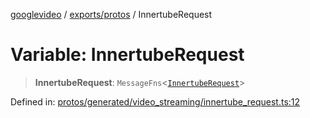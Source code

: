 [googlevideo](../../../README.md) / [exports/protos](../README.md) / InnertubeRequest

# Variable: InnertubeRequest

> **InnertubeRequest**: `MessageFns`\<[`InnertubeRequest`](../interfaces/InnertubeRequest.md)\>

Defined in: [protos/generated/video\_streaming/innertube\_request.ts:12](https://github.com/LuanRT/googlevideo/blob/d9eb9db82e3516a9a277a77a3d25342e9c5bf127/protos/generated/video_streaming/innertube_request.ts#L12)
